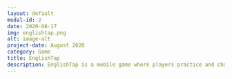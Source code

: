 ```yaml
---
layout: default
modal-id: 2
date: 2020-08-17
img: englishtap.png
alt: image-alt
project-date: August 2020
category: Game
title: EnglishTap
description: EnglishTap is a mobile game where players practice and challenge their English level.
---
```

